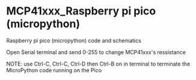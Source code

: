 # MCP41xxx_Raspberry pi pico (micropython)
Raspberry pi pico (micropython) code and schematics

Open Serial terminal and send 0-255 to change MCP41xxx's ressistance

NOTE: use Ctrl-C, Ctrl-C, Ctrl-D then Ctrl-B on in terminal to terminate 
      the MicroPython code running on the Pico 
